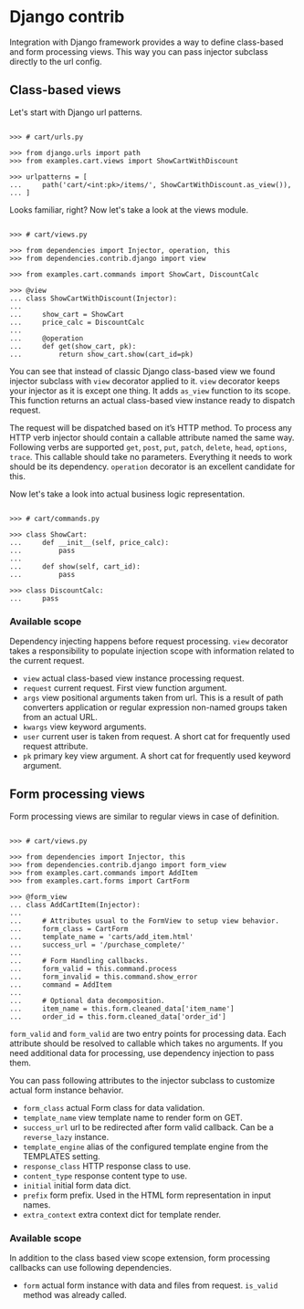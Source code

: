 # Django contrib

Integration with Django framework provides a way to define class-based
and form processing views. This way you can pass injector subclass
directly to the url config.

## Class-based views

Let's start with Django url patterns.

```pycon

>>> # cart/urls.py

>>> from django.urls import path
>>> from examples.cart.views import ShowCartWithDiscount

>>> urlpatterns = [
...     path('cart/<int:pk>/items/', ShowCartWithDiscount.as_view()),
... ]

```

Looks familiar, right? Now let's take a look at the views module.

```pycon

>>> # cart/views.py

>>> from dependencies import Injector, operation, this
>>> from dependencies.contrib.django import view

>>> from examples.cart.commands import ShowCart, DiscountCalc

>>> @view
... class ShowCartWithDiscount(Injector):
...
...     show_cart = ShowCart
...     price_calc = DiscountCalc
...
...     @operation
...     def get(show_cart, pk):
...         return show_cart.show(cart_id=pk)

```

You can see that instead of classic Django class-based view we found
injector subclass with `view` decorator applied to it. `view` decorator
keeps your injector as it is except one thing. It adds `as_view`
function to its scope. This function returns an actual class-based view
instance ready to dispatch request.

The request will be dispatched based on it’s HTTP method. To process any
HTTP verb injector should contain a callable attribute named the same
way. Following verbs are supported `get`, `post`, `put`, `patch`,
`delete`, `head`, `options`, `trace`. This callable should take no
parameters. Everything it needs to work should be its dependency.
`operation` decorator is an excellent candidate for this.

Now let's take a look into actual business logic representation.

```pycon

>>> # cart/commands.py

>>> class ShowCart:
...     def __init__(self, price_calc):
...         pass
...
...     def show(self, cart_id):
...         pass

>>> class DiscountCalc:
...     pass

```

### Available scope

Dependency injecting happens before request processing. `view` decorator
takes a responsibility to populate injection scope with information
related to the current request.

- `view` actual class-based view instance processing request.
- `request` current request. First view function argument.
- `args` view positional arguments taken from url. This is a result of
  path converters application or regular expression non-named groups
  taken from an actual URL.
- `kwargs` view keyword arguments.
- `user` current user is taken from request. A short cat for
  frequently used request attribute.
- `pk` primary key view argument. A short cat for frequently used
  keyword argument.

## Form processing views

Form processing views are similar to regular views in case of
definition.

```pycon

>>> # cart/views.py

>>> from dependencies import Injector, this
>>> from dependencies.contrib.django import form_view
>>> from examples.cart.commands import AddItem
>>> from examples.cart.forms import CartForm

>>> @form_view
... class AddCartItem(Injector):
...
...     # Attributes usual to the FormView to setup view behavior.
...     form_class = CartForm
...     template_name = 'carts/add_item.html'
...     success_url = '/purchase_complete/'
...
...     # Form Handling callbacks.
...     form_valid = this.command.process
...     form_invalid = this.command.show_error
...     command = AddItem
...
...     # Optional data decomposition.
...     item_name = this.form.cleaned_data['item_name']
...     order_id = this.form.cleaned_data['order_id']

```

`form_valid` and `form_valid` are two entry points for processing data.
Each attribute should be resolved to callable which takes no arguments.
If you need additional data for processing, use dependency injection to
pass them.

You can pass following attributes to the injector subclass to customize
actual form instance behavior.

- `form_class` actual Form class for data validation.
- `template_name` view template name to render form on GET.
- `success_url` url to be redirected after form valid callback. Can be
  a `reverse_lazy` instance.
- `template_engine` alias of the configured template engine from the
  TEMPLATES setting.
- `response_class` HTTP response class to use.
- `content_type` response content type to use.
- `initial` initial form data dict.
- `prefix` form prefix. Used in the HTML form representation in input
  names.
- `extra_context` extra context dict for template render.

### Available scope

In addition to the class based view scope extension, form processing
callbacks can use following dependencies.

- `form` actual form instance with data and files from
  request. `is_valid` method was already called.
